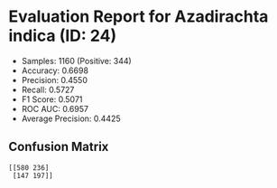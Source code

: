 # Evaluation Report for Azadirachta indica (ID: 24)
- Samples: 1160 (Positive: 344)
- Accuracy: 0.6698
- Precision: 0.4550
- Recall: 0.5727
- F1 Score: 0.5071
- ROC AUC: 0.6957
- Average Precision: 0.4425

## Confusion Matrix
```
[[580 236]
 [147 197]]
```
